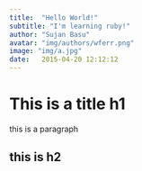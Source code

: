 ```yaml
---
title:  "Hello World!"
subtitle: "I'm learning ruby!"
author: "Sujan Basu"
avatar: "img/authors/wferr.png"
image: "img/a.jpg"
date:   2015-04-20 12:12:12
---
```


# This is a title h1

this is a paragraph

## this is h2

